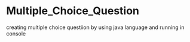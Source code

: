 # Multiple_Choice_Question
 creating multiple choice questiion by using java language and running in console
